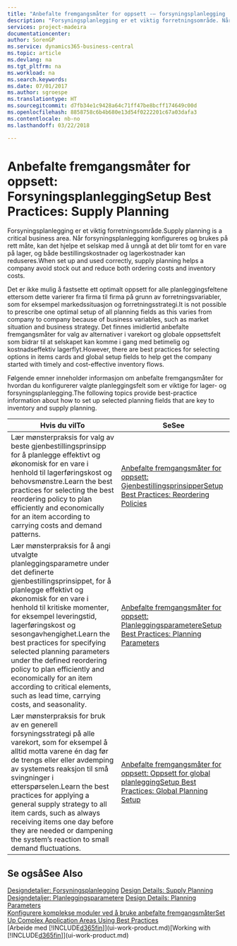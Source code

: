 ```yaml
---
title: "Anbefalte fremgangsmåter for oppsett -– forsyningsplanlegging | Microsoft-dokumentasjon"
description: "Forsyningsplanlegging er et viktig forretningsområde. Når forsyningsplanlegging konfigureres og brukes på rett måte, kan det hjelpe et selskap med å unngå at det blir tomt for en vare på lager, og både bestillingskostnader og lagerkostnader kan reduseres."
services: project-madeira
documentationcenter: 
author: SorenGP
ms.service: dynamics365-business-central
ms.topic: article
ms.devlang: na
ms.tgt_pltfrm: na
ms.workload: na
ms.search.keywords: 
ms.date: 07/01/2017
ms.author: sgroespe
ms.translationtype: HT
ms.sourcegitcommit: d7fb34e1c9428a64c71ff47be8bcff174649c00d
ms.openlocfilehash: 8858758c6b4b680e13d54f0222201c67a03dafa3
ms.contentlocale: nb-no
ms.lasthandoff: 03/22/2018

---
```

# <a name="setup-best-practices-supply-planning"></a><span data-ttu-id="925a5-104">Anbefalte fremgangsmåter for oppsett: Forsyningsplanlegging</span><span class="sxs-lookup"><span data-stu-id="925a5-104">Setup Best Practices: Supply Planning</span></span>
<span data-ttu-id="925a5-105">Forsyningsplanlegging er et viktig forretningsområde.</span><span class="sxs-lookup"><span data-stu-id="925a5-105">Supply planning is a critical business area.</span></span> <span data-ttu-id="925a5-106">Når forsyningsplanlegging konfigureres og brukes på rett måte, kan det hjelpe et selskap med å unngå at det blir tomt for en vare på lager, og både bestillingskostnader og lagerkostnader kan reduseres.</span><span class="sxs-lookup"><span data-stu-id="925a5-106">When set up and used correctly, supply planning helps a company avoid stock out and reduce both ordering costs and inventory costs.</span></span>  

 <span data-ttu-id="925a5-107">Det er ikke mulig å fastsette ett optimalt oppsett for alle planleggingsfeltene ettersom dette varierer fra firma til firma på grunn av forretningsvariabler, som for eksempel markedssituasjon og forretningsstrategi.</span><span class="sxs-lookup"><span data-stu-id="925a5-107">It is not possible to prescribe one optimal setup of all planning fields as this varies from company to company because of business variables, such as market situation and business strategy.</span></span> <span data-ttu-id="925a5-108">Det finnes imidlertid anbefalte fremgangsmåter for valg av alternativer i varekort og globale oppsettsfelt som bidrar til at selskapet kan komme i gang med betimelig og kostnadseffektiv lagerflyt.</span><span class="sxs-lookup"><span data-stu-id="925a5-108">However, there are best practices for selecting options in items cards and global setup fields to help get the company started with timely and cost-effective inventory flows.</span></span>  

 <span data-ttu-id="925a5-109">Følgende emner inneholder informasjon om anbefalte fremgangsmåter for hvordan du konfigurerer valgte planleggingsfelt som er viktige for lager- og forsyningsplanlegging.</span><span class="sxs-lookup"><span data-stu-id="925a5-109">The following topics provide best-practice information about how to set up selected planning fields that are key to inventory and supply planning.</span></span>  

|<span data-ttu-id="925a5-110">**Hvis du vil**</span><span class="sxs-lookup"><span data-stu-id="925a5-110">**To**</span></span>|<span data-ttu-id="925a5-111">**Se**</span><span class="sxs-lookup"><span data-stu-id="925a5-111">**See**</span></span>|  
|------------|-------------|  
|<span data-ttu-id="925a5-112">Lær mønsterpraksis for valg av beste gjenbestillingsprinsipp for å planlegge effektivt og økonomisk for en vare i henhold til lagerføringskost og behovsmønstre.</span><span class="sxs-lookup"><span data-stu-id="925a5-112">Learn the best practices for selecting the best reordering policy to plan efficiently and economically for an item according to carrying costs and demand patterns.</span></span>|[<span data-ttu-id="925a5-113">Anbefalte fremgangsmåter for oppsett: Gjenbestillingsprinsipper</span><span class="sxs-lookup"><span data-stu-id="925a5-113">Setup Best Practices: Reordering Policies</span></span>](setup-best-practices-reordering-policies.md)|  
|<span data-ttu-id="925a5-114">Lær mønsterpraksis for å angi utvalgte planleggingsparametre under det definerte gjenbestillingsprinsippet, for å planlegge effektivt og økonomisk for en vare i henhold til kritiske momenter, for eksempel leveringstid, lagerføringskost og sesongavhengighet.</span><span class="sxs-lookup"><span data-stu-id="925a5-114">Learn the best practices for specifying selected planning parameters under the defined reordering policy to plan efficiently and economically for an item according to critical elements, such as lead time, carrying costs, and seasonality.</span></span>|[<span data-ttu-id="925a5-115">Anbefalte fremgangsmåter for oppsett: Planleggingsparametere</span><span class="sxs-lookup"><span data-stu-id="925a5-115">Setup Best Practices: Planning Parameters</span></span>](setup-best-practices-planning-parameters.md)|  
|<span data-ttu-id="925a5-116">Lær mønsterpraksis for bruk av en generell forsyningsstrategi på alle varekort, som for eksempel å alltid motta varene én dag før de trengs eller eller avdemping av systemets reaksjon til små svingninger i etterspørselen.</span><span class="sxs-lookup"><span data-stu-id="925a5-116">Learn the best practices for applying a general supply strategy to all item cards, such as always receiving items one day before they are needed or dampening the system’s reaction to small demand fluctuations.</span></span>|[<span data-ttu-id="925a5-117">Anbefalte fremgangsmåter for oppsett: Oppsett for global planlegging</span><span class="sxs-lookup"><span data-stu-id="925a5-117">Setup Best Practices: Global Planning Setup</span></span>](setup-best-practices-global-planning-setup.md)|  

## <a name="see-also"></a><span data-ttu-id="925a5-118">Se også</span><span class="sxs-lookup"><span data-stu-id="925a5-118">See Also</span></span>  
 <span data-ttu-id="925a5-119">[Designdetaljer: Forsyningsplanlegging](design-details-supply-planning.md) </span><span class="sxs-lookup"><span data-stu-id="925a5-119">[Design Details: Supply Planning](design-details-supply-planning.md) </span></span>  
 <span data-ttu-id="925a5-120">[Designdetaljer: Planleggingsparametere](design-details-planning-parameters.md) </span><span class="sxs-lookup"><span data-stu-id="925a5-120">[Design Details: Planning Parameters](design-details-planning-parameters.md) </span></span>  
 [<span data-ttu-id="925a5-121">Konfigurere komplekse moduler ved å bruke anbefalte fremgangsmåter</span><span class="sxs-lookup"><span data-stu-id="925a5-121">Set Up Complex Application Areas Using Best Practices</span></span>](set-up-complex-application-areas-using-best-practices.md)  
 <span data-ttu-id="925a5-122">[Arbeide med [!INCLUDE[d365fin](includes/d365fin_md.md)]](ui-work-product.md)</span><span class="sxs-lookup"><span data-stu-id="925a5-122">[Working with [!INCLUDE[d365fin](includes/d365fin_md.md)]](ui-work-product.md)</span></span>

